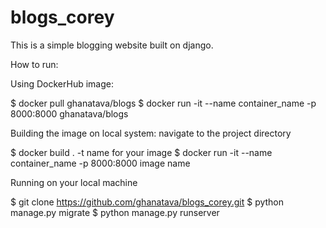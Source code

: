 # blogs_corey

This is a simple blogging website built on django.

How to run:

Using DockerHub image:

$ docker pull ghanatava/blogs
$ docker run -it --name container_name -p 8000:8000 ghanatava/blogs

Building the image on local system:
navigate to the project directory

$ docker build . -t name for your image
$ docker run -it --name container_name -p 8000:8000 image name

Running on your local machine

$ git clone https://github.com/ghanatava/blogs_corey.git
$ python manage.py migrate
$ python manage.py runserver
